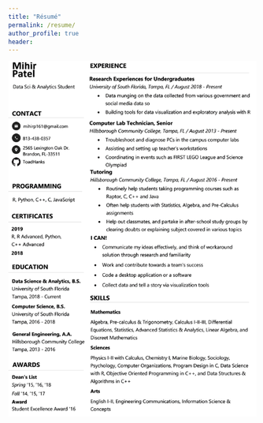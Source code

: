```yaml
---
title: "Résumé"
permalink: /resume/
author_profile: true
header:
---
```

![](https://github.com/ToadHanks/ToadHanks.github.io/blob/master/images/mihir_patel_resume_png.png)
